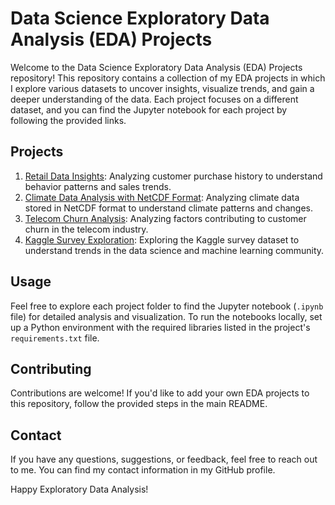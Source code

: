 # Data Science Exploratory Data Analysis (EDA) Projects

Welcome to the Data Science Exploratory Data Analysis (EDA) Projects repository! This repository contains a collection of my EDA projects in which I explore various datasets to uncover insights, visualize trends, and gain a deeper understanding of the data. Each project focuses on a different dataset, and you can find the Jupyter notebook for each project by following the provided links.

## Projects

1. [Retail Data Insights](./retail_data/): Analyzing customer purchase history to understand behavior patterns and sales trends.
2. [Climate Data Analysis with NetCDF Format](./climate_data/): Analyzing climate data stored in NetCDF format to understand climate patterns and changes.
3. [Telecom Churn Analysis](./telecom_churn/): Analyzing factors contributing to customer churn in the telecom industry.
4. [Kaggle Survey Exploration](./kaggle_survey/): Exploring the Kaggle survey dataset to understand trends in the data science and machine learning community.

## Usage

Feel free to explore each project folder to find the Jupyter notebook (`.ipynb` file) for detailed analysis and visualization. To run the notebooks locally, set up a Python environment with the required libraries listed in the project's `requirements.txt` file.

## Contributing

Contributions are welcome! If you'd like to add your own EDA projects to this repository, follow the provided steps in the main README.

## Contact

If you have any questions, suggestions, or feedback, feel free to reach out to me. You can find my contact information in my GitHub profile.

Happy Exploratory Data Analysis!

